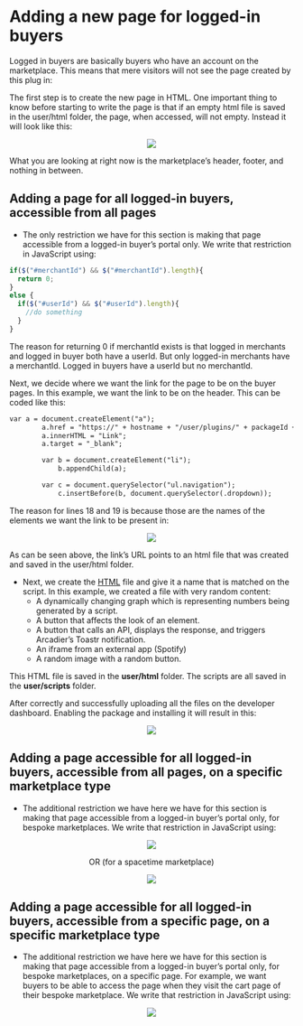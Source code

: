 # Adding a new page for logged-in buyers #

Logged in buyers are basically buyers who have an account on the marketplace. This means that mere visitors will not see the page created by this plug in: 

The first step is to create the new page in HTML. One important thing to know before starting to write the page is that if an empty html file is saved in the user/html folder, the page, when accessed, will not empty. 
Instead it will look like this: 

<p align="center">
  <img src="https://drive.google.com/uc?id=1T3Pj-mdCo90ug7An5pRpRpB3pG6AUz0m"/>
</p>

What you are looking at right now is the marketplace’s header, footer, and nothing in between.

## Adding a page for all logged-in buyers, accessible from all pages ##
* The only restriction we have for this section is making that page accessible from a logged-in
buyer’s portal only. We write that restriction in JavaScript using:

```javascript
if($("#merchantId") && $("#merchantId").length){
  return 0;
} 
else {
  if($("#userId") && $("#userId").length){
    //do something
  }
}
```
The reason for returning 0 if merchantId exists is that logged in merchants and logged in buyer both
have a userId. But only logged-in merchants have a merchantId. Logged in buyers have a userId but
no merchantId.

Next, we decide where we want the link for the page to be on the buyer pages. In this example, we
want the link to be on the header. This can be coded like this:

```HTML
var a = document.createElement("a"); 
        a.href = "https://" + hostname + "/user/plugins/" + packageId + "/link.html";
        a.innerHTML = "Link"; 
        a.target = "_blank";

        var b = document.createElement("li");
            b.appendChild(a);

        var c = document.querySelector("ul.navigation");
            c.insertBefore(b, document.querySelector(.dropdown));
```
The reason for lines 18 and 19 is because those are the names of the elements we want the link to
be present in:

<p align="center">
  <img src="https://drive.google.com/uc?id=1pwtdMfJkJXC3HKpe_zhwxvOgjgASd2jo"/>
</p>

As can be seen above, the link’s URL points to an html file that was created and saved in the
user/html folder.
* Next, we create the [HTML](https://github.com/Arcadier/Tutorials/blob/master/Adding%20a%20new%20page%20for%20logged%20in%20buyers/user/html/link.html) file and give it a name that is matched on the script. In this
example, we created a file with very random content:
  * A dynamically changing graph which is representing numbers being generated by a
script.
  * A button that affects the look of an element.
  * A button that calls an API, displays the response, and triggers Arcadier’s Toastr
notification.
  * An iframe from an external app (Spotify)
  * A random image with a random button.

This HTML file is saved in the **user/html** folder.
The scripts are all saved in the **user/scripts** folder.

After correctly and successfully uploading all the files on the developer dashboard. Enabling the
package and installing it will result in this:
<p align="center"><img src="https://drive.google.com/uc?id=1BM9tYQCVMil-Leq2vR6BMMfQqSYW9pCU" /></p>

## Adding a page accessible for all logged-in buyers, accessible from all pages, on a specific marketplace type ##

* The additional restriction we have here we have for this section is making that page
accessible from a logged-in buyer’s portal only, for bespoke marketplaces. We write that
restriction in JavaScript using:

<p align="center"><img src="https://drive.google.com/uc?id=13A0dcEAxrkGv5EN8fJIBL-_hs67dtsj6"/></p>
<p align="center">OR (for a spacetime marketplace)</p>
<p align="center"><img src="https://drive.google.com/uc?id=1mrY1MHBpvMChjzA_TkRHLO4icqSvwgHi"/></p>

## Adding a page accessible for all logged-in buyers, accessible from a specific page, on a specific marketplace type ##

* The additional restriction we have here we have for this section is making that page
accessible from a logged-in buyer’s portal only, for bespoke marketplaces, on a specific
page. For example, we want buyers to be able to access the page when they visit the cart
page of their bespoke marketplace. We write that restriction in JavaScript using:

<p align="center"><img src="https://drive.google.com/uc?id=1UN9tBrgzhQheRKFj7xDUN0PCCk5YqK8L"/></p>
